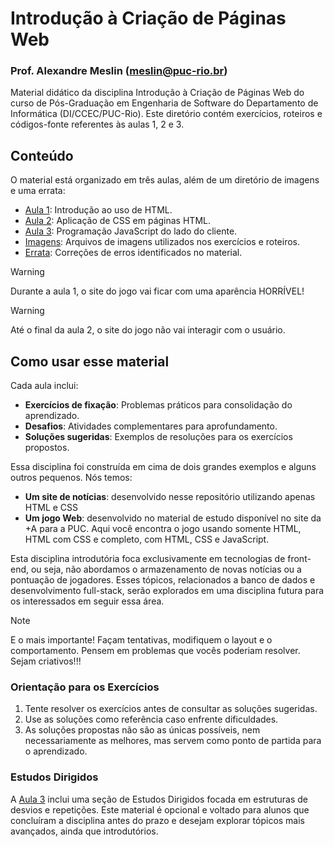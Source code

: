# Introdução à Criação de Páginas Web
### Prof. Alexandre Meslin (meslin@puc-rio.br)

Material didático da disciplina Introdução à Criação de Páginas Web do curso de Pós-Graduação em Engenharia de Software do Departamento de Informática (DI/CCEC/PUC-Rio). Este diretório contém exercícios, roteiros e códigos-fonte referentes às aulas 1, 2 e 3.

## Conteúdo

O material está organizado em três aulas, além de um diretório de imagens e uma errata:

* [Aula 1](./aula-1): Introdução ao uso de HTML.
* [Aula 2](./aula-2): Aplicação de CSS em páginas HTML.
* [Aula 3](./aula-3): Programação JavaScript do lado do cliente.
* [Imagens](./imagens): Arquivos de imagens utilizados nos exercícios e roteiros.
* [Errata](./Errata): Correções de erros identificados no material.

> [!WARNING]
> Durante a aula 1, o site do jogo vai ficar com uma aparência HORRÍVEL!

> [!WARNING]
> Até o final da aula 2, o site do jogo não vai interagir com o usuário.

## Como usar esse material

Cada aula inclui:
- **Exercícios de fixação**: Problemas práticos para consolidação do aprendizado.
- **Desafios**: Atividades complementares para aprofundamento.
- **Soluções sugeridas**: Exemplos de resoluções para os exercícios propostos.

Essa disciplina foi construída em cima de dois grandes exemplos e alguns outros pequenos. 
Nós temos:
- **Um site de notícias**: desenvolvido nesse repositório utilizando apenas HTML e CSS
- **Um jogo Web**: desenvolvido no material de estudo disponível no site da +A para a PUC.
Aqui você encontra o jogo usando somente HTML, HTML com CSS e completo, com HTML, CSS e JavaScript.

Esta disciplina introdutória foca exclusivamente em tecnologias de front-end, ou seja, não abordamos o armazenamento de novas notícias ou a pontuação de jogadores.
Esses tópicos, relacionados a banco de dados e desenvolvimento full-stack, serão explorados em uma disciplina futura para os interessados em seguir essa área.

> [!NOTE]
> E o mais importante!
> Façam tentativas, modifiquem o layout e o comportamento.
> Pensem em problemas que vocês poderiam resolver.
> Sejam criativos!!!

### Orientação para os Exercícios

1. Tente resolver os exercícios antes de consultar as soluções sugeridas.
1. Use as soluções como referência caso enfrente dificuldades.
1. As soluções propostas não são as únicas possíveis, nem necessariamente as melhores, mas servem como ponto de partida para o aprendizado.

### Estudos Dirigidos

A [Aula 3](./aula-3) inclui uma seção de Estudos Dirigidos focada em estruturas de desvios e repetições.
Este material é opcional e voltado para alunos que concluíram a disciplina antes do prazo e desejam explorar tópicos mais avançados, ainda que introdutórios.
